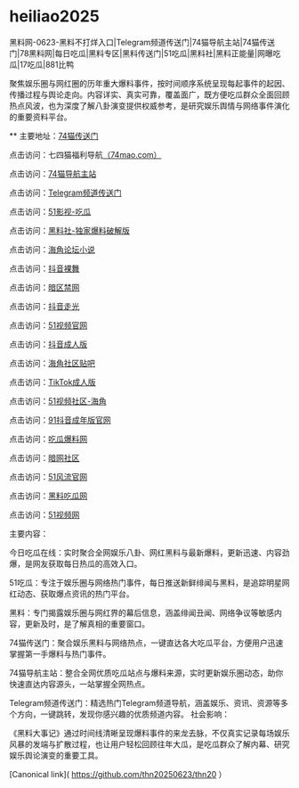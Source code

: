 # heiliao2025
黑料网-0623-黑料不打烊入口|Telegram频道传送门|74猫导航主站|74猫传送门|78黑料网|每日吃瓜|黑料专区|黑料传送门|51吃瓜|黑料社|黑料正能量|网曝吃瓜|17吃瓜|881比鸭

聚焦娱乐圈与网红圈的历年重大爆料事件，按时间顺序系统呈现每起事件的起因、传播过程与舆论走向。内容详实、真实可靠，覆盖面广，既方便吃瓜群众全面回顾热点风波，也为深度了解八卦演变提供权威参考，是研究娱乐舆情与网络事件演化的重要资料平台。

** 主要地址：<a href="https://74mao.com/">74猫传送门</a>

点击访问：七四猫福利导航<a href="https://74mao.com/">（74mao.com）</a>

点击访问：<a href="https://74mao.com/">74猫导航主站</a>

点击访问：<a href="https://74mao.com/">Telegram频道传送门</a>

点击访问：<a href="https://hj-1287.pages.dev/">51影视-吃瓜</a>

点击访问：<a href="https://hl408.pages.dev/">黑料社-独家爆料破解版</a>

点击访问：<a href="https://hj-1230.pages.dev/">海角论坛小说</a>

点击访问：<a href="https://dy9-23.pages.dev/">抖音裸舞</a>

点击访问：<a href="https://aw5-23.pages.dev/">暗区禁网</a>

点击访问：<a href="https://dy10-12.pages.dev/">抖音走光</a>

点击访问：<a href="https://hj-1282.pages.dev/">51视频官网</a>

点击访问：<a href="https://dy3-23.pages.dev/">抖音成人版</a>

点击访问：<a href="https://hj-1312.pages.dev/">海角社区贴吧</a>

点击访问：<a href="https://pi90.pages.dev/">TikTok成人版</a>

点击访问：<a href="https://hj-1304.pages.dev/">51视频社区-海角</a>

点击访问：<a href="https://dy2-21.pages.dev/">91抖音成年版官网</a>

点击访问：<a href="https://cg09-01.pages.dev/">吃瓜爆料网</a>

点击访问：<a href="https://aw2-13.pages.dev/">暗网社区</a>

点击访问：<a href="https://hj-1291.pages.dev/">51风流官网</a>

点击访问：<a href="https://hl404.pages.dev/">黑料吃瓜网</a>

点击访问：<a href="https://hj-1301.pages.dev/">51视频网</a>

主要内容：

今日吃瓜在线：实时聚合全网娱乐八卦、网红黑料与最新爆料，更新迅速、内容劲爆，是网友获取每日热瓜的高效入口。

51吃瓜：专注于娱乐圈与网络热门事件，每日推送新鲜绯闻与黑料，是追踪明星网红动态、获取爆点资讯的热门平台。

黑料：专门揭露娱乐圈与网红界的幕后信息，涵盖绯闻丑闻、网络争议等敏感内容，更新及时，是了解真相的重要窗口。

74猫传送门：聚合娱乐黑料与网络热点，一键直达各大吃瓜平台，方便用户迅速掌握第一手爆料与热门事件。

74猫导航主站：整合全网优质吃瓜站点与爆料来源，实时更新娱乐圈动态，助你快速直达内容源头，一站掌握全网热点。

Telegram频道传送门：精选热门Telegram频道导航，涵盖娱乐、资讯、资源等多个方向，一键跳转，发现你感兴趣的优质频道内容。
社会影响：

《黑料大事记》通过时间线清晰呈现爆料事件的来龙去脉，不仅真实记录每场娱乐风暴的发端与扩散过程，也让用户轻松回顾往年大瓜，是吃瓜群众了解内幕、研究娱乐舆论演变的重要工具。

[Canonical link]( https://github.com/thn20250623/thn20 ）
